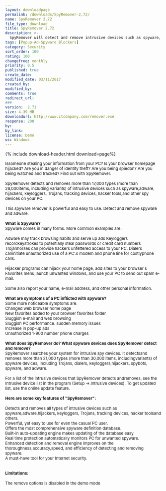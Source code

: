 ```yaml
---
layout: downloadpage
permalink: /downloads/SpyRemover-2,72/
name: SpyRemover 2.72
file_type: download
title: SpyRemover 2.72
description: >-
  SpyRemover will detect and remove intrusive devices such as spyware, adware, keyloggers, Trojans
tags: [Popup-Ad-Spyware Blockers]
category: Security
sort_order: 100
rating: 100
changefreq: monthly
priority: 0.5
published: true
create_date: 
modified_date: 03/11/2017
created_by: 
modified_by: 
comments: true
redirect_url: 
### 
version:  2.71
size: 4.39 MB
downloadurl: http://www.itcompany.com/remover.exe
response: 200
by: 
by_link: 
license: Demo 
os: Windows
---
```


{% include download-header.html download=page%}

<p style="fix-download-text !important">
<p><font size="2">Issomeone stealing your information from your PC? Is your browser homepage hijacked? Are you in danger of identity theft? Are you being spiedon? Are you being watched and tracked? Find out with SpyRemover.<br />
<br />
SpyRemover detects and removes more than 17,000 types (more than 28,000items, including variants) of intrusive devices such as spyware,adware, hijackers, keyloggers, Trojans, tracking devices, hacker tools,and other spy devices on your PC. <br />
<br />
This spyware remover is powerful and easy to use. Detect and remove spyware and adware.<br />
<br />
<strong>What is Spyware?</strong> <br />
Spyware comes in many forms. More common examples are: <br />
<br />
Adware may track browsing habits and serve up ads Keyloggers recordkeystrokes to potentially steal passwords or credit card numbers Trojanhorses can provide hackers unfettered access to your PC. Dialers caninitiate unauthorized use of a PC’.s modem and phone line for costlyphone calls.<br />
<br />
Hijacker programs can hijack your home page, add sites to your browser s Favorites menu,launch unwanted windows, and use your PC to send out spam </font><font size="2">e-mail</font></a><font size="2">. <br />
<br />
Some also report your name, e-mail address, and other personal information. <br />
<br />
<strong>What are symptoms of a PC inflicted with spyware?</strong> <br />
Some more noticeable symptoms are:<br />
Changed web browser home page <br />
New favorites added to your browser favorites folder <br />
Sluggish e-mail and web browsing <br />
Sluggish PC performance. sudden memory issues <br />
Increase in pop-up ads<br />
Unauthorized 1-900 number phone charges<br />
<br />
<strong>What does SpyRemover do? What spyware devices does SpyRemover detect and remove?</strong><br />
SpyRemover searches your system for intrusive spy devices. It detectsand removes more than 21,000 types (more than 30,000 items, includingvariants) of spyware devices, including Trojans, dialers, keyloggers,hijackers, spybots, spyware, and adware. <br />
<br />
For a list of the intrusive devices that SpyRemover detects andremoves, see the Intrusive device list in the program (Setup -&gt;.Intrusive devices). To get updated list, use the online update feature.<br />
<br />
<span><strong>Here are some key features of "SpyRemover":</strong></span><br />
<br />
Detects and removes all types of intrusive devices such as spyware,adware,hijackers, keyloggers, Trojans, tracking devices, hacker toolsand others. <br />
Powerful, yet easy to use for even the casual PC user. <br />
Offers the most comprehensive spyware definition database. <br />
Built-in auto-updating engine makes updating of the database easy. <br />
Real time protection automatically monitors PC for unwanted spyware. <br />
Enhanced detection and removal engine improves on the thoroughness,accuracy,speed, and efficiency of detecting and removing spyware. <br />
A must-have tool for your Internet security.<br />
<br />
<br />
<span><strong>Limitations:</strong></span><br />
<br />
The remove options is disabled in the demo mode</font></p></p>
